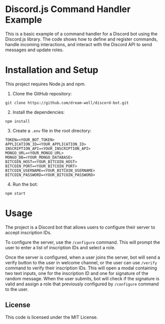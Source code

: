 # Discord.js Command Handler Example
This is a basic example of a command handler for a Discord bot using the Discord.js library. The code shows how to define and register commands, handle incoming interactions, and interact with the Discord API to send messages and update roles.
# Installation and Setup

This project requires Node.js and npm.

1. Clone the GitHub repository:

```
git clone https://github.com/dream-well/discord-bot.git
```

2. Install the dependencies:

```
npm install
```

3. Create a `.env` file in the root directory:

```
TOKEN=<YOUR_BOT_TOKEN>
APPLICATION_ID=<YOUR_APPLICATION_ID>
INSCRIPTION_API=<YOUR_INSCRIPTION_API>
MONGO_URL=<YOUR_MONGO_URL>
MONGO_DB=<YOUR_MONGO_DATABASE>
BITCOIN_HOST=<YOUR_BITCOIN_HOST>
BITCOIN_PORT=<YOUR_BITCOIN_PORT>
BITCOIN_USERNAME=<YOUR_BITCOIN_USERNAME>
BITCOIN_PASSWORD=<YOUR_BITCOIN_PASSWORD>
```

4. Run the bot:

```
npm start
```

# Usage

The project is a Discord bot that allows users to configure their server to accept inscription IDs.

To configure the server, use the `/configure` command. This will prompt the user to enter a list of inscription IDs and select a role.

Once the server is configured, when a user joins the server, bot will send a verify button to the user in welcome channel, or the user can use `/verify` command to verify their inscription IDs. This will open a modal containing two text inputs, one for the inscription ID and one for signature of the random message. When the user submits, bot will check if the signature is valid and assign a role that previously configured by `/configure` command to the user.

## License
This code is licensed under the MIT License.